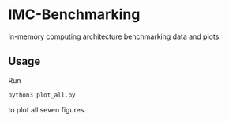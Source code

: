 # IMC-Benchmarking
In-memory computing architecture benchmarking data and plots.


## Usage
Run
``` 
python3 plot_all.py

```
to plot all seven figures.
